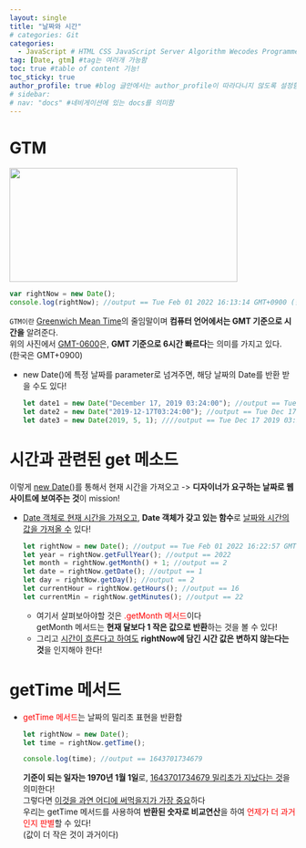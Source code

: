 ```yaml
---
layout: single
title: "날짜와 시간"
# categories: Git
categories:
  - JavaScript # HTML CSS JavaScript Server Algorithm Wecodes Programmers CS Github Blog
tag: [Date, gtm] #tag는 여러개 가능함
toc: true #table of content 기능!
toc_sticky: true
author_profile: true #blog 글안에서는 author_profile이 따라다니지 않도록 설정함
# sidebar:
# nav: "docs" #네비게이션에 있는 docs를 의미함
---
```


# GTM

<img src="https://user-images.githubusercontent.com/87808288/151944027-02e271d5-17a7-458c-b127-1107ec7a54d5.png" width="400" height="200">

```javascript
var rightNow = new Date();
console.log(rightNow); //output == Tue Feb 01 2022 16:13:14 GMT+0900 (한국 표준시)
```

`GTM이란` <u>Greenwich Mean Time</u>의 줄임말이며 **컴퓨터 언어에서는 GMT 기준으로 시간을** 알려준다.  
위의 사진에서 <u>GMT-0600</u>은, **GMT 기준으로 6시간 빠르다**는 의미를 가지고 있다.    
(한국은 GMT+0900)

- new Date()에 특정 날짜를 parameter로 넘겨주면, 해당 날짜의 Date를 반환 받을 수도 있다!

  ```javascript
  let date1 = new Date("December 17, 2019 03:24:00"); //output == Tue Dec 17 2019 03:24:00 GMT+0900 (한국 표준시)
  let date2 = new Date("2019-12-17T03:24:00"); //output == Tue Dec 17 2019 03:24:00 GMT+0900 (한국 표준시)
  let date3 = new Date(2019, 5, 1); ////output == Tue Dec 17 2019 03:24:00 GMT+0900 (한국 표준시)
  ```

# 시간과 관련된 get 메소드

이렇게 <u>new Date()</u>를 통해서 현재 시간을 가져오고 -> **디자이너가 요구하는 날짜로 웹사이트에 보여주는 것**이 mission!

- <u>Date 객체로 현재 시간을 가져오고</u>, **Date 객체가 갖고 있는 함수**로 <u>날짜와 시간의 값을 가져올 수</u> 있다!  

  ```javascript
  let rightNow = new Date(); //output == Tue Feb 01 2022 16:22:57 GMT+0900 (한국 표준시)
  let year = rightNow.getFullYear(); //output == 2022
  let month = rightNow.getMonth() + 1; //output == 2
  let date = rightNow.getDate(); //output == 1
  let day = rightNow.getDay(); //output == 2
  let currentHour = rightNow.getHours(); //output == 16
  let currentMin = rightNow.getMinutes(); //output == 22
  ```
  - 여기서 살펴보아야할 것은 <span style="color:red">.getMonth 메서드</span>이다  
    getMonth 메서드는 **현재 달보다 1 작은 값으로 반환**하는 것을 볼 수 있다!
  - 그리고 <u>시간이 흐른다고 하여도</u> **rightNow에 담긴 시간 값은 변하지 않는다는 것**을 인지해야 한다!

# getTime 메서드

- <span style="color:red">getTime 메서드</span>는 날짜의 밀리초 표현을 반환함

  ```javascript
  let rightNow = new Date();
  let time = rightNow.getTime();

  console.log(time); //output == 1643701734679
  ```

  **기준이 되는 일자는 1970년 1월 1일**로, <u>1643701734679 밀리초가 지났다는 것</U>을 의미한다!  
  그렇다면 <u>이것을 과연 어디에 써먹을지가 가장 중요</u>하다  
  우리는 getTime 메서드를 사용하여 **반환된 숫자로 비교연산**을 하여 <span style ="color:red">언제가 더 과거인지 판별</span>할 수 있다!  
  (값이 더 작은 것이 과거이다)

<!-- ### 2. Link 넣기

```

유형 1: (설명어를 입력) : [gunhee's coding blog](https://gunhee-jeong.github.io/)
유형 2: (URL 자동연결) : <https://gunhee-jeong.github.io/>
유형 3: (동일 파일 내 '문단으로 이동') : [1. Header로 이동](###-1-header)

```

유형 1: (설명어를 입력) : [gunhee's coding blog](https://gunhee-jeong.github.io/)
유형 2: (URL 자동연결) : <https://gunhee-jeong.github.io/>
유형 3: (동일 파일 내 '문단으로 이동') : [1. Header로 이동](#1-header)
유형 3의 방법

1. 특수문자를 제거
2. 스페이스는 -로 바꾸고
3. 대문자는 소문자로!
   그래서 ### 1. Header -> #1-header

## Link: [google][https://www.google.com/]

### 3. 수평선

```

---

```

---

### 4. 라인 바꾸기

```

스페이스바를 2번 눌러주면 다음칸으로
이동할 수 있어요!

```

---

스페이스바를 2번 눌러주면
다음칸으로 이동할 수 있어요!

### 5. list 만들기

```

1. 1번
2. 2번
3. 3번

- 순서없는 list
  - 순서없는 list
    - 순서없는 list

```

1. 1번
2. 2번
3. 3번

- 순서없는 list
  - 순서없는 list
    - 순서없는 list

---

### 6. font 관련

```

**진하게** -> 볼드
_기울여서_ -> 이탤릭체
~~취소선~~ -> 취소선

<ul>밑줄넣기</ul> -> 밑줄
<span style="color:red">빨간 글씨</span> -> 글자색
이것이 `인라인` 입니다 -> 인라인 코드
```

**진하게** -> 볼드
_기울여서_ -> 이탤릭체
~~취소선~~ -> 취소선
<u>밑줄넣기</u> -> 밑줄
<span style="color:red">빨간 글씨</span>
이것이 `인라인` 입니다 -> 인라인 코드

---

### 7. 인용구문

```
> coding
>
> > JavaScript
> >
> > > 내가 프짱!
```

> coding
>
> > JavaScript
> >
> > > 내가 프짱!

---

### 8. 이미지 삽입

```
유형1: ('사이즈를 조절' -> HTML 태그 사용) : <img src="https://gunhee-jeong.github.io/assets/images/blogLogo.png" width="300" height="200">
유형2: (이미지 삽입 후 -> 링크 걸기)
[![이미지](https://gunhee-jeong.github.io/assets/images/blogLogo/blogLogo.png)](https://gunhee-jeong.github.io/)
```

유형1: ('사이즈를 조절' -> HTML 태그 사용) : <img src="https://gunhee-jeong.github.io/assets/images/blogLogo.png" width="300" height="200">
유형2: (이미지 삽입 후 -> 링크 걸기)
[![이미지](https://gunhee-jeong.github.io/assets/images/blogLogo.png)](https://gunhee-jeong.github.io/)

### 9. 표 만들기

```
||국어|영어|
| :--- | ---: | :--: |
|건희 | 100점 | 100점
|철수 | 100점 | 100점
```

|      |  국어 | 영어  |
| :--- | ----: | :---: |
| 건희 | 100점 | 100점 |
| 철수 | 100점 | 100점 |

> - header를 넣고 싶은 경우 ---을 사용하고 :을 이용하여 정렬에 사용함!

### 10. 토글 만들기

```
<details>
<summary>여기를 누르세요</summary>
<div markdown="1">
숨겨진 내용
</div>
</details>
```

<details>
<summary>여기를 누르세요</summary>
<div markdown="1">
숨겨진 내용
</div>
</details> -->
